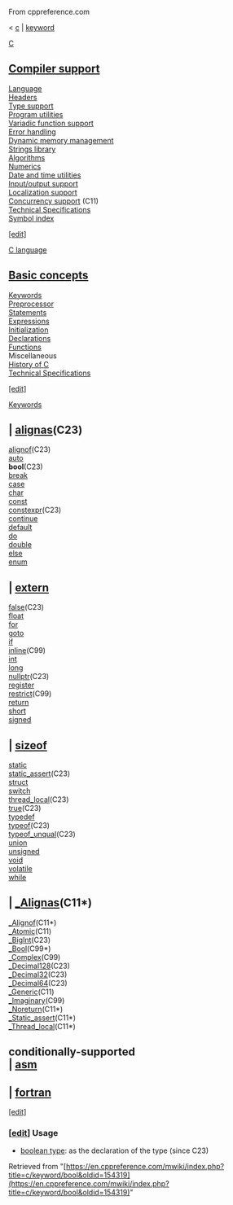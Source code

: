 From cppreference.com

< [c](../../c.html "c")‎ | [keyword](../keyword.html "c/keyword")

[ C](../../c.html "c")

[Compiler support](../compiler_support.html "c/compiler support")  
---  
[Language](../language.html "c/language")  
[Headers](../header.html "c/header")  
[Type support](../types.html "c/types")  
[Program utilities](../program.html "c/program")  
[Variadic function support](../variadic.html "c/variadic")  
[Error handling](../error.html "c/error")  
[Dynamic memory management](../memory.html "c/memory")  
[Strings library](../string.html "c/string")  
[Algorithms](../algorithm.html "c/algorithm")  
[Numerics](../numeric.html "c/numeric")  
[Date and time utilities](../chrono.html "c/chrono")  
[Input/output support](../io.html "c/io")  
[Localization support](../locale.html "c/locale")  
[Concurrency support](../thread.html "c/thread") (C11)  
[Technical Specifications](../experimental.html "c/experimental")  
[Symbol index](../index.html "c/symbol index")  
  
[[edit]](https://en.cppreference.com/mwiki/index.php?title=Template:c/navbar_content&action=edit)

[ C language](../language.html "c/language")

[Basic concepts](../language/basic_concepts.html "c/language/basic concepts")  
---  
[ Keywords](../keyword.html "c/keyword")  
[ Preprocessor](../preprocessor.html "c/preprocessor")  
[ Statements](../language/statements.html "c/language/statements")  
[ Expressions](../language/operators.html "c/language/expressions")  
[ Initialization](../language/initialization.html "c/language/initialization")  
[ Declarations](../language/declarations.html "c/language/declarations")  
[ Functions](../language/functions.html "c/language/functions")  
Miscellaneous  
[ History of C](../language/history.html "c/language/history")  
[Technical Specifications](../experimental.html "c/experimental")  
  
[[edit]](https://en.cppreference.com/mwiki/index.php?title=Template:c/language/navbar_content&action=edit)

[ Keywords](../keyword.html "c/keyword")

| [alignas](alignas.html "c/keyword/alignas")(C23)  
---  
[alignof](alignof.html "c/keyword/alignof")(C23)  
[auto](auto.html "c/keyword/auto")  
**bool**(C23)  
[break](break.html "c/keyword/break")  
[case](case.html "c/keyword/case")  
[char](char.html "c/keyword/char")  
[const](const.html "c/keyword/const")  
[constexpr](constexpr.html "c/keyword/constexpr")(C23)` `  
[continue](continue.html "c/keyword/continue")  
[default](default.html "c/keyword/default")  
[do](do.html "c/keyword/do")  
[double](double.html "c/keyword/double")  
[else](else.html "c/keyword/else")  
[enum](enum.html "c/keyword/enum")  
  
| [extern](extern.html "c/keyword/extern")  
---  
[false](false.html "c/keyword/false")(C23)  
[float](float.html "c/keyword/float")  
[for](for.html "c/keyword/for")  
[goto](goto.html "c/keyword/goto")  
[if](if.html "c/keyword/if")  
[inline](inline.html "c/keyword/inline")(C99)  
[int](int.html "c/keyword/int")  
[long](long.html "c/keyword/long")  
[nullptr](nullptr.html "c/keyword/nullptr")(C23)  
[register](register.html "c/keyword/register")  
[restrict](restrict.html "c/keyword/restrict")(C99)` `  
[return](return.html "c/keyword/return")  
[short](short.html "c/keyword/short")  
[signed](signed.html "c/keyword/signed")  
  
| [sizeof](sizeof.html "c/keyword/sizeof")  
---  
[static](static.html "c/keyword/static")  
[static_assert](static_assert.html "c/keyword/static assert")(C23)  
[struct](struct.html "c/keyword/struct")  
[switch](switch.html "c/keyword/switch")  
[thread_local](thread_local.html "c/keyword/thread local")(C23)  
[true](true.html "c/keyword/true")(C23)  
[typedef](typedef.html "c/keyword/typedef")  
[typeof](typeof.html "c/keyword/typeof")(C23)  
[typeof_unqual](typeof_unqual.html "c/keyword/typeof unqual")(C23)` `  
[union](union.html "c/keyword/union")  
[unsigned](unsigned.html "c/keyword/unsigned")  
[void](void.html "c/keyword/void")  
[volatile](volatile.html "c/keyword/volatile")  
[while](while.html "c/keyword/while")  
  
| [_Alignas](_Alignas.html "c/keyword/ Alignas")(C11*)  
---  
[_Alignof](_Alignof.html "c/keyword/ Alignof")(C11*)  
[_Atomic](_Atomic.html "c/keyword/ Atomic")(C11)  
[_BigInt](https://en.cppreference.com/mwiki/index.php?title=c/keyword/_BigInt&action=edit&redlink=1 "c/keyword/ BigInt \(page does not exist\)")(C23)  
[_Bool](_Bool.html "c/keyword/ Bool")(C99*)  
[_Complex](_Complex.html "c/keyword/ Complex")(C99)  
[_Decimal128](_Decimal128.html "c/keyword/ Decimal128")(C23)  
[_Decimal32](_Decimal32.html "c/keyword/ Decimal32")(C23)  
[_Decimal64](_Decimal64.html "c/keyword/ Decimal64")(C23)  
[_Generic](_Generic.html "c/keyword/ Generic")(C11)  
[_Imaginary](_Imaginary.html "c/keyword/ Imaginary")(C99)  
[_Noreturn](_Noreturn.html "c/keyword/ Noreturn")(C11*)  
[_Static_assert](_Static_assert.html "c/keyword/ Static assert")(C11*)  
[_Thread_local](_Thread_local.html "c/keyword/ Thread local")(C11*)  
  
conditionally-supported  
| [asm](../language/asm.html "c/language/asm")  
---  
  
| [fortran](fortran.html "c/keyword/fortran")  
---  
  
[[edit]](https://en.cppreference.com/mwiki/index.php?title=Template:c/keyword/navbar_content&action=edit)

### [[edit](https://en.cppreference.com/mwiki/index.php?title=c/keyword/bool&action=edit&section=1 "Edit section: Usage")] Usage

  * [boolean type](../language/arithmetic_types.html#Boolean_type "c/language/arithmetic types"): as the declaration of the type (since C23)



Retrieved from "[https://en.cppreference.com/mwiki/index.php?title=c/keyword/bool&oldid=154319](https://en.cppreference.com/mwiki/index.php?title=c/keyword/bool&oldid=154319)" 
